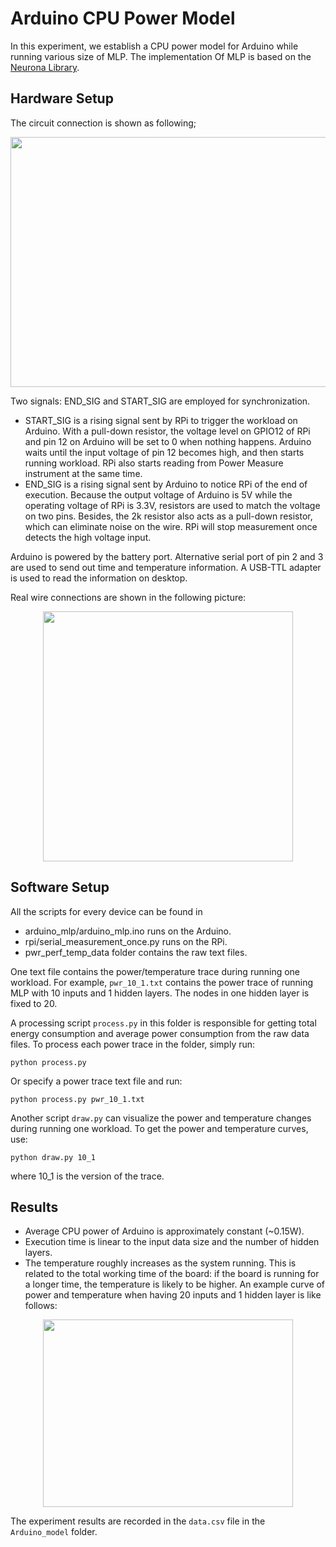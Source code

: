 # Arduino CPU Power Model
In this experiment, we establish a CPU power model for Arduino while running various size of MLP. The implementation Of MLP is based on the [Neurona Library](https://www.arduinolibraries.info/libraries/neurona).

## Hardware Setup
The circuit connection is shown as following;
<div align=center><img width="800" height="400" src="https://github.com/Orienfish/IoTSim_Model/blob/master/Arduino_model/setup.png"/></div>

Two signals: END_SIG and START_SIG are employed for synchronization. 
- START_SIG is a rising signal sent by RPi to trigger the workload on Arduino. With a pull-down resistor, the voltage level on GPIO12 of RPi and pin 12 on Arduino will be set to 0 when nothing happens. Arduino waits until the input voltage of pin 12 becomes high, and then starts running workload. RPi also starts reading from Power Measure instrument at the same time.
- END_SIG is a rising signal sent by Arduino to notice RPi of the end of execution. Because the output voltage of Arduino is 5V while the operating voltage of RPi is 3.3V, resistors are used to match the voltage on two pins. Besides, the 2k resistor also acts as a pull-down resistor, which can eliminate noise on the wire. RPi will stop measurement once detects the high voltage input.

Arduino is powered by the battery port. Alternative serial port of pin 2 and 3 are used to send out time and temperature information. A USB-TTL adapter is used to read the information on desktop.

Real wire connections are shown in the following picture:
<div align=center><img width="400" height="400" src="https://github.com/Orienfish/IoTSim_Model/blob/master/Arduino_model/wire.jpeg"/></div>

## Software Setup
All the scripts for every device can be found in 
- arduino_mlp/arduino_mlp.ino runs on the Arduino.
- rpi/serial_measurement_once.py runs on the RPi.
- pwr_perf_temp_data folder contains the raw text files.

One text file contains the power/temperature trace during running one workload. For example, `pwr_10_1.txt` contains the power trace of running MLP with 10 inputs and 1 hidden layers. The nodes in one hidden layer is fixed to 20.

A processing script `process.py` in this folder is responsible for getting total energy consumption and average power consumption from the raw data files. To process each power trace in the folder, simply run:
```
python process.py
```
Or specify a power trace text file and run:
```
python process.py pwr_10_1.txt
```
Another script `draw.py` can visualize the power and temperature changes during running one workload. To get the power and temperature curves, use:
```
python draw.py 10_1
``` 
where 10_1 is the version of the trace.

## Results
- Average CPU power of Arduino is approximately constant (~0.15W).
- Execution time is linear to the input data size and the number of hidden layers.
- The temperature roughly increases as the system running. This is related to the total working time of the board: if the board is running for a longer time, the temperature is likely to be higher. An example curve of power and temperature when having 20 inputs and 1 hidden layer is like follows:
<div align=center><img width="400" height="300" src="https://github.com/Orienfish/IoTSim_Model/blob/master/Arduino_model/20_1.png"/></div>

The experiment results are recorded in the `data.csv` file in the `Arduino_model` folder.